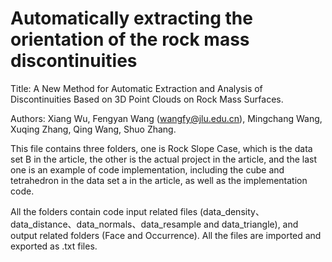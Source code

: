 # Automatically extracting the orientation of the rock mass discontinuities
Title: A New Method for Automatic Extraction and Analysis of Discontinuities Based on 3D Point Clouds on Rock Mass Surfaces.

Authors: Xiang Wu, Fengyan Wang (wangfy@jlu.edu.cn), Mingchang Wang, Xuqing Zhang, Qing Wang, Shuo Zhang.

This file contains three folders, one is Rock Slope Case, which is the data set B in the article, the other is the actual project in the article, and the last one is an example of code implementation, including the cube and tetrahedron in the data set a in the article, as well as the implementation code.

All the folders contain code input related files (data_density、data_distance、data_normals、data_resample and data_triangle), and output related folders (Face and Occurrence). All the files are imported and exported as .txt files.
